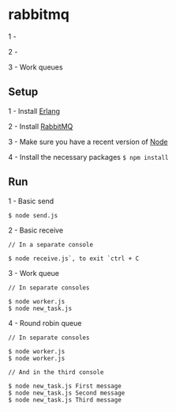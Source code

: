# rabbitmq

1 - 

2 - 

3 - Work queues

## Setup

1 - Install [Erlang](http://www.erlang.org/downloads)

2 - Install [RabbitMQ](https://www.rabbitmq.com/download.html)

3 - Make sure you have a recent version of [Node](https://nodejs.org/en/)

4 - Install the necessary packages `$ npm install`

## Run

1 - Basic send

`$ node send.js`

2 - Basic receive

```
// In a separate console

$ node receive.js`, to exit `ctrl + C
```

3 - Work queue 

```
// In separate consoles

$ node worker.js
$ node new_task.js
```

4 - Round robin queue

```
// In separate consoles

$ node worker.js
$ node worker.js

// And in the third console

$ node new_task.js First message
$ node new_task.js Second message
$ node new_task.js Third message
```
